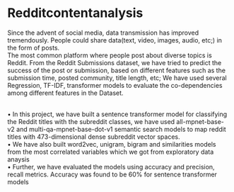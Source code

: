 # Redditcontentanalysis
Since the advent of social media, data transmission has improved tremendously. People could share data(text, video, images, audio, etc;) in the form of posts.<br> The most common platform where people post about diverse topics is Reddit. From the Reddit Submissions dataset, we have tried to predict the success of the post or submission, based on different features such as the submission time, posted community, title length, etc; We have used several Regression, TF-IDF, transformer models to evaluate the co-dependencies among different features in the Dataset.

<br>• In this project, we have built a sentence transformer model for classifying the Reddit titles with the subreddit classes, we have used all-mpnet-base-v2 and multi-qa-mpnet-base-dot-v1 semantic search models to map reddit titles with 473-dimensional dense subreddit vector spaces.
<br>• We have also built word2vec, unigram, bigram and similarities models from the most correlated variables which we got from exploratory data anaysis
<br>• Further, we have evaluated the models using accuracy and precision, recall metrics. Accuracy was found to be 60% for sentence transformer models
